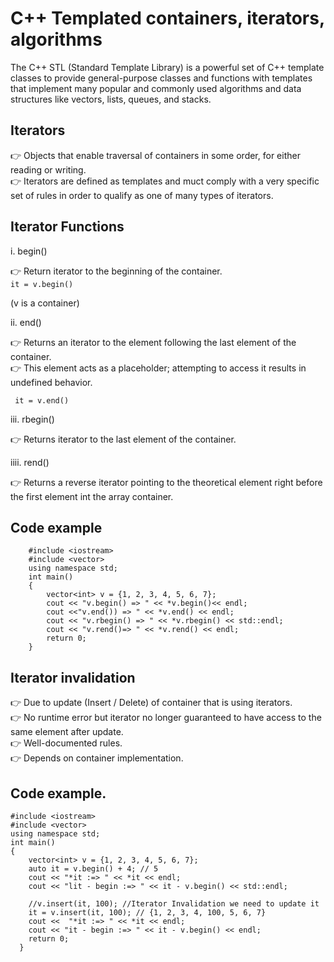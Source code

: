 # C++ Templated containers, iterators, algorithms
  The C++ STL (Standard Template Library) is a powerful set of C++ template classes to provide general-purpose classes and functions with templates that      implement many popular and commonly used algorithms and data structures like vectors, lists, queues, and stacks.

  ## Iterators
  :point_right: Objects that enable traversal of containers in some order, for either reading or writing.<br>
  :point_right: Iterators are defined as templates and muct comply with a very specific set of rules in order to qualify as one of many types of iterators.

  ## Iterator Functions
  i. begin() <br>
  
  :point_right: Return iterator to the beginning of the container.<br>
          ```it = v.begin() ```
          
   (v is a container)
    
   ii. end()<br>
   
   :point_right: Returns an iterator to the element following the last element of the container.<br>
   :point_right: This element acts as a placeholder; attempting to access it results in undefined behavior.<br>

     it = v.end()
     
   iii. rbegin()<br>

   :point_right: Returns iterator to the last element of the container.<br>

   iiii. rend()<br>

   :point_right: Returns a reverse iterator pointing to the theoretical element right before the first element int the array container.

   ## Code example 

        #include <iostream>
        #include <vector>
        using namespace std;
        int main()
        {
            vector<int> v = {1, 2, 3, 4, 5, 6, 7};
            cout << "v.begin() => " << *v.begin()<< endl;
            cout <<"v.end()) => " << *v.end() << endl;
            cout << "v.rbegin() => " << *v.rbegin() << std::endl;
            cout << "v.rend()=> " << *v.rend() << endl;
            return 0;
        }
       
  ## Iterator invalidation
    
  :point_right: Due to update (Insert / Delete) of container that is using iterators.<br>
  :point_right: No runtime error but iterator no longer guaranteed to have access to the same element after update.<br>
  :point_right: Well-documented rules.<br>
  :point_right: Depends on container implementation.<br>
  
  ## Code example.
  
    #include <iostream>
    #include <vector>
    using namespace std;
    int main()
    {
        vector<int> v = {1, 2, 3, 4, 5, 6, 7};
        auto it = v.begin() + 4; // 5
        cout << "*it :=> " << *it << endl;
        cout << "lit - begin :=> " << it - v.begin() << std::endl;

        //v.insert(it, 100); //Iterator Invalidation we need to update it
        it = v.insert(it, 100); // {1, 2, 3, 4, 100, 5, 6, 7}
        cout <<  "*it :=> " << *it << endl;
        cout << "it - begin :=> " << it - v.begin() << endl;
        return 0;
      }
  
   
